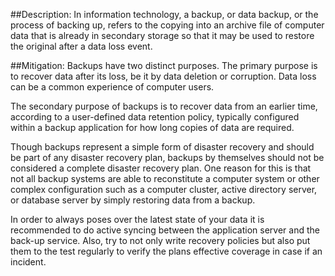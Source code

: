 ##Description:
In information technology, a backup, or data backup, or the process of backing up, 
refers to the copying into an archive file of computer data that is already in 
secondary storage so that it may be used to restore the original after a data loss event. 

##Mitigation:
Backups have two distinct purposes. The primary purpose is to recover data after its loss, 
be it by data deletion or corruption. Data loss can be a common experience of computer users. 

The secondary purpose of backups is to recover data from an earlier time, according to a 
user-defined data retention policy, typically configured within a backup application for how 
long copies of data are required. 

Though backups represent a simple form of disaster recovery 
and should be part of any disaster recovery plan, backups by themselves should not be considered
a complete disaster recovery plan. One reason for this is that not all backup systems are able to
reconstitute a computer system or other complex configuration such as a computer cluster, 
active directory server, or database server by simply restoring data from a backup.

In order to always poses over the latest state of your data it is recommended to do active syncing
between the application server and the back-up service. Also, try to not only write recovery policies 
but also put them to the test regularly to verify the plans effective coverage in case if an incident.
